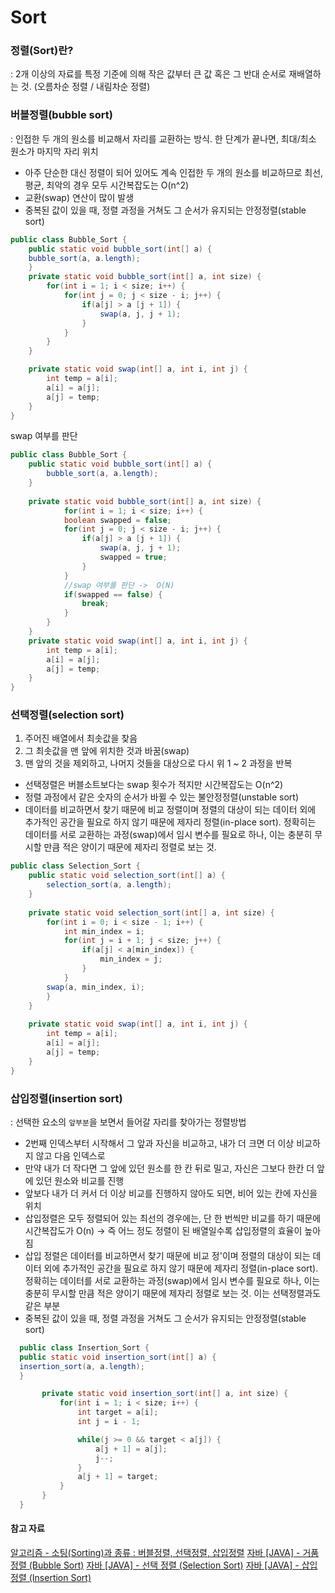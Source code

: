 # Sort

### 정렬(Sort)란?
: 2개 이상의 자료를 특정 기준에 의해 작은 값부터 큰 값 혹은 그 반대 순서로 재배열하는 것. (오름차순 정렬 / 내림차순 정렬)

### 버블정렬(bubble sort) 
: 인접한 두 개의 원소를 비교해서 자리를 교환하는 방식. 한 단계가 끝나면, 최대/최소 원소가 마지막 자리 위치
- 아주 단순한 대신 정렬이 되어 있어도 계속 인접한 두 개의 원소를 비교하므로 최선, 평균, 최악의 경우 모두 시간복잡도는 O(n^2) 
- 교환(swap) 연산이 많이 발생
- 중복된 값이 있을 때, 정렬 과정을 거쳐도 그 순서가 유지되는 안정정렬(stable sort)
``` java
public class Bubble_Sort {
    public static void bubble_sort(int[] a) {
    bubble_sort(a, a.length);
    }
    private static void bubble_sort(int[] a, int size) {
        for(int i = 1; i < size; i++) {
            for(int j = 0; j < size - i; j++) {
                if(a[j] > a [j + 1]) {
                    swap(a, j, j + 1);
                }
            }
        }
    }

    private static void swap(int[] a, int i, int j) {
        int temp = a[i];
        a[i] = a[j];
        a[j] = temp;
    }
}
```
swap 여부를 판단
``` java
public class Bubble_Sort {
	public static void bubble_sort(int[] a) {
		bubble_sort(a, a.length);
	}
	
	private static void bubble_sort(int[] a, int size) {
			for(int i = 1; i < size; i++) {
			boolean swapped = false;	
			for(int j = 0; j < size - i; j++) {
				if(a[j] > a [j + 1]) {
					swap(a, j, j + 1);
					swapped = true;
				}
			} 
			//swap 여부를 판단 ->  O(N)
			if(swapped == false) {
				break;
			}
		}
	}
	private static void swap(int[] a, int i, int j) {
		int temp = a[i];
		a[i] = a[j];
		a[j] = temp;
	}
}
```
### 선택정렬(selection sort)
1. 주어진 배열에서 최솟값을 찾음
2. 그 최솟값을 맨 앞에 위치한 것과 바꿈(swap)
3. 맨 앞의 것을 제외하고, 나머지 것들을 대상으로 다시 위 1 ~ 2 과정을 반복
- 선택정렬은 버블소트보다는 swap 횟수가 적지만 시간복잡도는 O(n^2) 
- 정렬 과정에서 같은 숫자의 순서가 바뀔 수 있는 불안정정렬(unstable sort)
- 데이터를 비교하면서 찾기 때문에 비교 정렬이며 정렬의 대상이 되는 데이터 외에 추가적인 공간을 필요로 하지 않기 때문에 제자리 정렬(in-place sort). 정확히는 데이터를 서로 교환하는 과정(swap)에서 임시 변수를 필요로 하나, 이는 충분히 무시할 만큼 적은 양이기 때문에 제자리 정렬로 보는 것.
``` java
public class Selection_Sort {
	public static void selection_sort(int[] a) {
		selection_sort(a, a.length);
	}
	
	private static void selection_sort(int[] a, int size) {
		for(int i = 0; i < size - 1; i++) {
			int min_index = i;	
            for(int j = i + 1; j < size; j++) {
				if(a[j] < a[min_index]) {
					min_index = j;
				}
			}
        swap(a, min_index, i);
		}
	}
	
	private static void swap(int[] a, int i, int j) {
		int temp = a[i];
		a[i] = a[j];
		a[j] = temp;
	}
}
```
### 삽입정렬(insertion sort) 
: 선택한 요소의 `앞부분`을 보면서 들어갈 자리를 찾아가는 정렬방법
- 2번째 인덱스부터 시작해서 그 앞과 자신을 비교하고, 내가 더 크면 더 이상 비교하지 않고 다음 인덱스로 
- 만약 내가 더 작다면 그 앞에 있던 원소를 한 칸 뒤로 밀고, 자신은 그보다 한칸 더 앞에 있던 원소와 비교를 진행
- 앞보다 내가 더 커서 더 이상 비교를 진행하지 않아도 되면, 비어 있는 칸에 자신을 위치
- 삽입정렬은 모두 정렬되어 있는 최선의 경우에는, 단 한 번씩만 비교를 하기 때문에 시간복잡도가 O(n) -> 즉 어느 정도 정렬이 된 배열일수록 삽입정렬의 효율이 높아짐
- 삽입 정렬은 데이터를 비교하면서 찾기 때문에 비교 정'이며 정렬의 대상이 되는 데이터 외에 추가적인 공간을 필요로 하지 않기 때문에 제자리 정렬(in-place sort). 정확히는 데이터를 서로 교환하는 과정(swap)에서 임시 변수를 필요로 하나, 이는 충분히 무시할 만큼 적은 양이기 때문에 제자리 정렬로 보는 것. 이는 선택정렬과도 같은 부분
- 중복된 값이 있을 때, 정렬 과정을 거쳐도 그 순서가 유지되는 안정정렬(stable sort)
``` java
  public class Insertion_Sort {
  public static void insertion_sort(int[] a) {
  insertion_sort(a, a.length);
  }

       private static void insertion_sort(int[] a, int size) {
           for(int i = 1; i < size; i++) {
               int target = a[i];
               int j = i - 1;

               while(j >= 0 && target < a[j]) {
                   a[j + 1] = a[j];
                   j--;
               }
               a[j + 1] = target;
           }
       }
  }
``` 
#### 참고 자료
[알고리즘 - 소팅(Sorting)과 종류 : 버블정렬, 선택정렬, 삽입정렬](https://chanhuiseok.github.io/posts/algo-5/)
[자바 [JAVA] - 거품 정렬 (Bubble Sort)](https://st-lab.tistory.com/195)
[자바 [JAVA] - 선택 정렬 (Selection Sort)](https://st-lab.tistory.com/168?category=892973)
[자바 [JAVA] - 삽입 정렬 (Insertion Sort)](https://st-lab.tistory.com/179?category=892973)